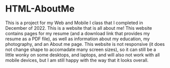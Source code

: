 # HTML-AboutMe
This is a project for my Web and Mobile I class that I completed in December of 2022. This is a website that is all about me!
This website contains pages for my resume (and a download link that provides my resume as a PDF file), as well as information about my education, my photography, and an About me page.
This website is not responsive (it does not change shape to accomadate many screen sizes), so it can still be a little wonky on some desktops, and laptops, and will also not work with all mobile devices, but I am still happy with the way that it looks overall.
